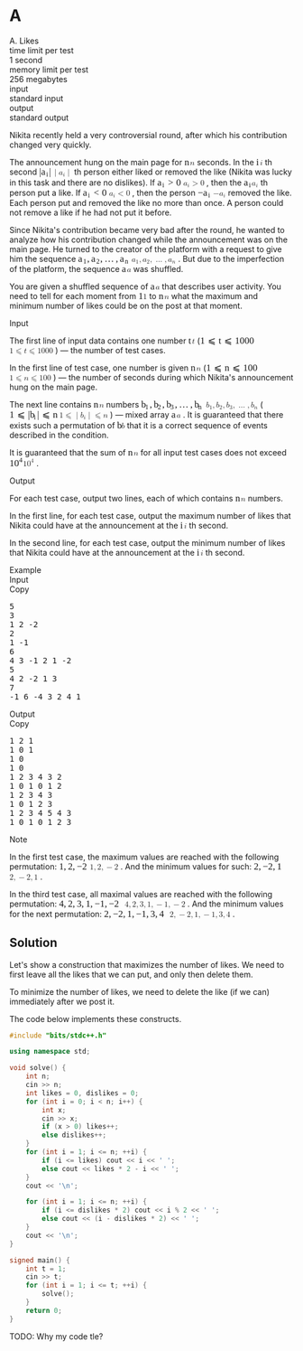 
# A

<div
  class="problemindexholder"
  problemindex="A"
  data-uuid="ps_be28c8532849a94fe14591ec16307e138fe3338d"
>
  <div
    style="display: none; margin: 1em 0; text-align: center; position: relative"
    class="alert alert-info diff-notifier"
  >
    <div>
      The problem statement has recently been changed.
      <a class="view-changes" href="#">View the changes.</a>
    </div>
    <span
      class="diff-notifier-close"
      style="
        position: absolute;
        top: 0.2em;
        right: 0.3em;
        cursor: pointer;
        font-size: 1.4em;
      "
      >×</span
    >
  </div>
  <div class="ttypography">
    <div class="problem-statement">
      <div class="header">
        <div class="title">A. Likes</div>
        <div class="time-limit">
          <div class="property-title">time limit per test</div>
          1 second
        </div>
        <div class="memory-limit">
          <div class="property-title">memory limit per test</div>
          256 megabytes
        </div>
        <div class="input-file">
          <div class="property-title">input</div>
          standard input
        </div>
        <div class="output-file">
          <div class="property-title">output</div>
          standard output
        </div>
      </div>
      <div>
        <p>
          Nikita recently held a very controversial round, after which his
          contribution changed very quickly.
        </p>
        <p>
          The announcement hung on the main page for
          <span class="MathJax_Preview" style="color: inherit"></span
          ><span
            class="MathJax"
            id="MathJax-Element-1-Frame"
            tabindex="0"
            style="position: relative"
            data-mathml='<math xmlns="http://www.w3.org/1998/Math/MathML"><mi>n</mi></math>'
            role="presentation"
            ><nobr aria-hidden="true"
              ><span
                class="math"
                id="MathJax-Span-1"
                style="width: 0.711em; display: inline-block"
                ><span
                  style="
                    display: inline-block;
                    position: relative;
                    width: 0.593em;
                    height: 0px;
                    font-size: 121%;
                  "
                  ><span
                    style="
                      position: absolute;
                      clip: rect(1.597em, 1000.59em, 2.364em, -999.997em);
                      top: -2.181em;
                      left: 0em;
                    "
                    ><span class="mrow" id="MathJax-Span-2"
                      ><span
                        class="mi"
                        id="MathJax-Span-3"
                        style="font-family: MathJax_Math-italic"
                        >n</span
                      ></span
                    ><span
                      style="display: inline-block; width: 0px; height: 2.187em"
                    ></span></span></span
                ><span
                  style="
                    display: inline-block;
                    overflow: hidden;
                    vertical-align: -0.068em;
                    border-left: 0px solid;
                    width: 0px;
                    height: 0.718em;
                  "
                ></span></span></nobr
            ><span class="MJX_Assistive_MathML" role="presentation"
              ><math xmlns="http://www.w3.org/1998/Math/MathML"
                ><mi>n</mi></math
              ></span
            ></span
          >
          <script type="math/tex" id="MathJax-Element-1">
            n
          </script>
          seconds. In the
          <span class="MathJax_Preview" style="color: inherit"></span
          ><span
            class="MathJax"
            id="MathJax-Element-2-Frame"
            tabindex="0"
            style="position: relative"
            data-mathml='<math xmlns="http://www.w3.org/1998/Math/MathML"><mi>i</mi></math>'
            role="presentation"
            ><nobr aria-hidden="true"
              ><span
                class="math"
                id="MathJax-Span-4"
                style="width: 0.475em; display: inline-block"
                ><span
                  style="
                    display: inline-block;
                    position: relative;
                    width: 0.357em;
                    height: 0px;
                    font-size: 121%;
                  "
                  ><span
                    style="
                      position: absolute;
                      clip: rect(1.361em, 1000.3em, 2.364em, -999.997em);
                      top: -2.181em;
                      left: 0em;
                    "
                    ><span class="mrow" id="MathJax-Span-5"
                      ><span
                        class="mi"
                        id="MathJax-Span-6"
                        style="font-family: MathJax_Math-italic"
                        >i</span
                      ></span
                    ><span
                      style="display: inline-block; width: 0px; height: 2.187em"
                    ></span></span></span
                ><span
                  style="
                    display: inline-block;
                    overflow: hidden;
                    vertical-align: -0.068em;
                    border-left: 0px solid;
                    width: 0px;
                    height: 0.932em;
                  "
                ></span></span></nobr
            ><span class="MJX_Assistive_MathML" role="presentation"
              ><math xmlns="http://www.w3.org/1998/Math/MathML"
                ><mi>i</mi></math
              ></span
            ></span
          >
          <script type="math/tex" id="MathJax-Element-2">
            i
          </script>
          th second <span class="MathJax_Preview" style="color: inherit"></span
          ><span
            class="MathJax"
            id="MathJax-Element-3-Frame"
            tabindex="0"
            style="position: relative"
            data-mathml='<math xmlns="http://www.w3.org/1998/Math/MathML"><mrow class="MJX-TeXAtom-ORD"><mo stretchy="false">|</mo></mrow><msub><mi>a</mi><mi>i</mi></msub><mrow class="MJX-TeXAtom-ORD"><mo stretchy="false">|</mo></mrow></math>'
            role="presentation"
            ><nobr aria-hidden="true"
              ><span
                class="math"
                id="MathJax-Span-7"
                style="width: 1.656em; display: inline-block"
                ><span
                  style="
                    display: inline-block;
                    position: relative;
                    width: 1.361em;
                    height: 0px;
                    font-size: 121%;
                  "
                  ><span
                    style="
                      position: absolute;
                      clip: rect(1.302em, 1001.24em, 2.659em, -999.997em);
                      top: -2.24em;
                      left: 0em;
                    "
                    ><span class="mrow" id="MathJax-Span-8"
                      ><span class="texatom" id="MathJax-Span-9"
                        ><span class="mrow" id="MathJax-Span-10"
                          ><span
                            class="mo"
                            id="MathJax-Span-11"
                            style="font-family: MathJax_Main"
                            >|</span
                          ></span
                        ></span
                      ><span class="msubsup" id="MathJax-Span-12"
                        ><span
                          style="
                            display: inline-block;
                            position: relative;
                            width: 0.829em;
                            height: 0px;
                          "
                          ><span
                            style="
                              position: absolute;
                              clip: rect(
                                3.427em,
                                1000.53em,
                                4.194em,
                                -999.997em
                              );
                              top: -4.011em;
                              left: 0em;
                            "
                            ><span
                              class="mi"
                              id="MathJax-Span-13"
                              style="font-family: MathJax_Math-italic"
                              >a</span
                            ><span
                              style="
                                display: inline-block;
                                width: 0px;
                                height: 4.017em;
                              "
                            ></span></span
                          ><span
                            style="
                              position: absolute;
                              top: -3.834em;
                              left: 0.534em;
                            "
                            ><span
                              class="mi"
                              id="MathJax-Span-14"
                              style="
                                font-size: 70.7%;
                                font-family: MathJax_Math-italic;
                              "
                              >i</span
                            ><span
                              style="
                                display: inline-block;
                                width: 0px;
                                height: 4.017em;
                              "
                            ></span></span></span></span
                      ><span class="texatom" id="MathJax-Span-15"
                        ><span class="mrow" id="MathJax-Span-16"
                          ><span
                            class="mo"
                            id="MathJax-Span-17"
                            style="font-family: MathJax_Main"
                            >|</span
                          ></span
                        ></span
                      ></span
                    ><span
                      style="display: inline-block; width: 0px; height: 2.246em"
                    ></span></span></span
                ><span
                  style="
                    display: inline-block;
                    overflow: hidden;
                    vertical-align: -0.354em;
                    border-left: 0px solid;
                    width: 0px;
                    height: 1.361em;
                  "
                ></span></span></nobr
            ><span class="MJX_Assistive_MathML" role="presentation"
              ><math xmlns="http://www.w3.org/1998/Math/MathML"
                ><mrow class="MJX-TeXAtom-ORD"><mo stretchy="false">|</mo></mrow
                ><msub><mi>a</mi><mi>i</mi></msub
                ><mrow class="MJX-TeXAtom-ORD"
                  ><mo stretchy="false">|</mo></mrow
                ></math
              ></span
            ></span
          >
          <script type="math/tex" id="MathJax-Element-3">
            |a_i|
          </script>
          th person either liked or removed the like (Nikita was lucky in this
          task and there are no dislikes). If
          <span class="MathJax_Preview" style="color: inherit"></span
          ><span
            class="MathJax"
            id="MathJax-Element-4-Frame"
            tabindex="0"
            style="position: relative"
            data-mathml='<math xmlns="http://www.w3.org/1998/Math/MathML"><msub><mi>a</mi><mi>i</mi></msub><mo>&amp;gt;</mo><mn>0</mn></math>'
            role="presentation"
            ><nobr aria-hidden="true"
              ><span
                class="math"
                id="MathJax-Span-18"
                style="width: 3.309em; display: inline-block"
                ><span
                  style="
                    display: inline-block;
                    position: relative;
                    width: 2.718em;
                    height: 0px;
                    font-size: 121%;
                  "
                  ><span
                    style="
                      position: absolute;
                      clip: rect(1.42em, 1002.66em, 2.6em, -999.997em);
                      top: -2.24em;
                      left: 0em;
                    "
                    ><span class="mrow" id="MathJax-Span-19"
                      ><span class="msubsup" id="MathJax-Span-20"
                        ><span
                          style="
                            display: inline-block;
                            position: relative;
                            width: 0.829em;
                            height: 0px;
                          "
                          ><span
                            style="
                              position: absolute;
                              clip: rect(
                                3.427em,
                                1000.53em,
                                4.194em,
                                -999.997em
                              );
                              top: -4.011em;
                              left: 0em;
                            "
                            ><span
                              class="mi"
                              id="MathJax-Span-21"
                              style="font-family: MathJax_Math-italic"
                              >a</span
                            ><span
                              style="
                                display: inline-block;
                                width: 0px;
                                height: 4.017em;
                              "
                            ></span></span
                          ><span
                            style="
                              position: absolute;
                              top: -3.834em;
                              left: 0.534em;
                            "
                            ><span
                              class="mi"
                              id="MathJax-Span-22"
                              style="
                                font-size: 70.7%;
                                font-family: MathJax_Math-italic;
                              "
                              >i</span
                            ><span
                              style="
                                display: inline-block;
                                width: 0px;
                                height: 4.017em;
                              "
                            ></span></span></span></span
                      ><span
                        class="mo"
                        id="MathJax-Span-23"
                        style="font-family: MathJax_Main; padding-left: 0.298em"
                        >&gt;</span
                      ><span
                        class="mn"
                        id="MathJax-Span-24"
                        style="font-family: MathJax_Main; padding-left: 0.298em"
                        >0</span
                      ></span
                    ><span
                      style="display: inline-block; width: 0px; height: 2.246em"
                    ></span></span></span
                ><span
                  style="
                    display: inline-block;
                    overflow: hidden;
                    vertical-align: -0.282em;
                    border-left: 0px solid;
                    width: 0px;
                    height: 1.146em;
                  "
                ></span></span></nobr
            ><span class="MJX_Assistive_MathML" role="presentation"
              ><math xmlns="http://www.w3.org/1998/Math/MathML"
                ><msub><mi>a</mi><mi>i</mi></msub
                ><mo>&gt;</mo><mn>0</mn></math
              ></span
            ></span
          >
          <script type="math/tex" id="MathJax-Element-4">
            a_i > 0
          </script>
          , then the <span class="MathJax_Preview" style="color: inherit"></span
          ><span
            class="MathJax"
            id="MathJax-Element-5-Frame"
            tabindex="0"
            style="position: relative"
            data-mathml='<math xmlns="http://www.w3.org/1998/Math/MathML"><msub><mi>a</mi><mi>i</mi></msub></math>'
            role="presentation"
            ><nobr aria-hidden="true"
              ><span
                class="math"
                id="MathJax-Span-25"
                style="width: 1.006em; display: inline-block"
                ><span
                  style="
                    display: inline-block;
                    position: relative;
                    width: 0.829em;
                    height: 0px;
                    font-size: 121%;
                  "
                  ><span
                    style="
                      position: absolute;
                      clip: rect(1.597em, 1000.83em, 2.541em, -999.997em);
                      top: -2.181em;
                      left: 0em;
                    "
                    ><span class="mrow" id="MathJax-Span-26"
                      ><span class="msubsup" id="MathJax-Span-27"
                        ><span
                          style="
                            display: inline-block;
                            position: relative;
                            width: 0.829em;
                            height: 0px;
                          "
                          ><span
                            style="
                              position: absolute;
                              clip: rect(
                                3.427em,
                                1000.53em,
                                4.194em,
                                -999.997em
                              );
                              top: -4.011em;
                              left: 0em;
                            "
                            ><span
                              class="mi"
                              id="MathJax-Span-28"
                              style="font-family: MathJax_Math-italic"
                              >a</span
                            ><span
                              style="
                                display: inline-block;
                                width: 0px;
                                height: 4.017em;
                              "
                            ></span></span
                          ><span
                            style="
                              position: absolute;
                              top: -3.834em;
                              left: 0.534em;
                            "
                            ><span
                              class="mi"
                              id="MathJax-Span-29"
                              style="
                                font-size: 70.7%;
                                font-family: MathJax_Math-italic;
                              "
                              >i</span
                            ><span
                              style="
                                display: inline-block;
                                width: 0px;
                                height: 4.017em;
                              "
                            ></span></span></span></span></span
                    ><span
                      style="display: inline-block; width: 0px; height: 2.187em"
                    ></span></span></span
                ><span
                  style="
                    display: inline-block;
                    overflow: hidden;
                    vertical-align: -0.282em;
                    border-left: 0px solid;
                    width: 0px;
                    height: 0.861em;
                  "
                ></span></span></nobr
            ><span class="MJX_Assistive_MathML" role="presentation"
              ><math xmlns="http://www.w3.org/1998/Math/MathML"
                ><msub><mi>a</mi><mi>i</mi></msub></math
              ></span
            ></span
          >
          <script type="math/tex" id="MathJax-Element-5">
            a_i
          </script>
          th person put a like. If
          <span class="MathJax_Preview" style="color: inherit"></span
          ><span
            class="MathJax"
            id="MathJax-Element-6-Frame"
            tabindex="0"
            style="position: relative"
            data-mathml='<math xmlns="http://www.w3.org/1998/Math/MathML"><msub><mi>a</mi><mi>i</mi></msub><mo>&amp;lt;</mo><mn>0</mn></math>'
            role="presentation"
            ><nobr aria-hidden="true"
              ><span
                class="math"
                id="MathJax-Span-30"
                style="width: 3.309em; display: inline-block"
                ><span
                  style="
                    display: inline-block;
                    position: relative;
                    width: 2.718em;
                    height: 0px;
                    font-size: 121%;
                  "
                  ><span
                    style="
                      position: absolute;
                      clip: rect(1.42em, 1002.66em, 2.6em, -999.997em);
                      top: -2.24em;
                      left: 0em;
                    "
                    ><span class="mrow" id="MathJax-Span-31"
                      ><span class="msubsup" id="MathJax-Span-32"
                        ><span
                          style="
                            display: inline-block;
                            position: relative;
                            width: 0.829em;
                            height: 0px;
                          "
                          ><span
                            style="
                              position: absolute;
                              clip: rect(
                                3.427em,
                                1000.53em,
                                4.194em,
                                -999.997em
                              );
                              top: -4.011em;
                              left: 0em;
                            "
                            ><span
                              class="mi"
                              id="MathJax-Span-33"
                              style="font-family: MathJax_Math-italic"
                              >a</span
                            ><span
                              style="
                                display: inline-block;
                                width: 0px;
                                height: 4.017em;
                              "
                            ></span></span
                          ><span
                            style="
                              position: absolute;
                              top: -3.834em;
                              left: 0.534em;
                            "
                            ><span
                              class="mi"
                              id="MathJax-Span-34"
                              style="
                                font-size: 70.7%;
                                font-family: MathJax_Math-italic;
                              "
                              >i</span
                            ><span
                              style="
                                display: inline-block;
                                width: 0px;
                                height: 4.017em;
                              "
                            ></span></span></span></span
                      ><span
                        class="mo"
                        id="MathJax-Span-35"
                        style="font-family: MathJax_Main; padding-left: 0.298em"
                        >&lt;</span
                      ><span
                        class="mn"
                        id="MathJax-Span-36"
                        style="font-family: MathJax_Main; padding-left: 0.298em"
                        >0</span
                      ></span
                    ><span
                      style="display: inline-block; width: 0px; height: 2.246em"
                    ></span></span></span
                ><span
                  style="
                    display: inline-block;
                    overflow: hidden;
                    vertical-align: -0.282em;
                    border-left: 0px solid;
                    width: 0px;
                    height: 1.146em;
                  "
                ></span></span></nobr
            ><span class="MJX_Assistive_MathML" role="presentation"
              ><math xmlns="http://www.w3.org/1998/Math/MathML"
                ><msub><mi>a</mi><mi>i</mi></msub
                ><mo>&lt;</mo><mn>0</mn></math
              ></span
            ></span
          >
          <script type="math/tex" id="MathJax-Element-6">
            a_i < 0
          </script>
          , then the person
          <span class="MathJax_Preview" style="color: inherit"></span
          ><span
            class="MathJax"
            id="MathJax-Element-7-Frame"
            tabindex="0"
            style="position: relative"
            data-mathml='<math xmlns="http://www.w3.org/1998/Math/MathML"><mo>&amp;#x2212;</mo><msub><mi>a</mi><mi>i</mi></msub></math>'
            role="presentation"
            ><nobr aria-hidden="true"
              ><span
                class="math"
                id="MathJax-Span-37"
                style="width: 1.951em; display: inline-block"
                ><span
                  style="
                    display: inline-block;
                    position: relative;
                    width: 1.597em;
                    height: 0px;
                    font-size: 121%;
                  "
                  ><span
                    style="
                      position: absolute;
                      clip: rect(1.479em, 1001.6em, 2.6em, -999.997em);
                      top: -2.24em;
                      left: 0em;
                    "
                    ><span class="mrow" id="MathJax-Span-38"
                      ><span
                        class="mo"
                        id="MathJax-Span-39"
                        style="font-family: MathJax_Main"
                        >−</span
                      ><span class="msubsup" id="MathJax-Span-40"
                        ><span
                          style="
                            display: inline-block;
                            position: relative;
                            width: 0.829em;
                            height: 0px;
                          "
                          ><span
                            style="
                              position: absolute;
                              clip: rect(
                                3.427em,
                                1000.53em,
                                4.194em,
                                -999.997em
                              );
                              top: -4.011em;
                              left: 0em;
                            "
                            ><span
                              class="mi"
                              id="MathJax-Span-41"
                              style="font-family: MathJax_Math-italic"
                              >a</span
                            ><span
                              style="
                                display: inline-block;
                                width: 0px;
                                height: 4.017em;
                              "
                            ></span></span
                          ><span
                            style="
                              position: absolute;
                              top: -3.834em;
                              left: 0.534em;
                            "
                            ><span
                              class="mi"
                              id="MathJax-Span-42"
                              style="
                                font-size: 70.7%;
                                font-family: MathJax_Math-italic;
                              "
                              >i</span
                            ><span
                              style="
                                display: inline-block;
                                width: 0px;
                                height: 4.017em;
                              "
                            ></span></span></span></span></span
                    ><span
                      style="display: inline-block; width: 0px; height: 2.246em"
                    ></span></span></span
                ><span
                  style="
                    display: inline-block;
                    overflow: hidden;
                    vertical-align: -0.282em;
                    border-left: 0px solid;
                    width: 0px;
                    height: 1.075em;
                  "
                ></span></span></nobr
            ><span class="MJX_Assistive_MathML" role="presentation"
              ><math xmlns="http://www.w3.org/1998/Math/MathML"
                ><mo>−</mo><msub><mi>a</mi><mi>i</mi></msub></math
              ></span
            ></span
          >
          <script type="math/tex" id="MathJax-Element-7">
            -a_i
          </script>
          removed the like.
          <span class="tex-font-style-bf"
            >Each person put and removed the like no more than once. A person
            could not remove a like if he had not put it before.</span
          >
        </p>
        <p>
          Since Nikita's contribution became very bad after the round, he wanted
          to analyze how his contribution changed while the announcement was on
          the main page. He turned to the creator of the platform with a request
          to give him the sequence
          <span class="MathJax_Preview" style="color: inherit"></span
          ><span
            class="MathJax"
            id="MathJax-Element-8-Frame"
            tabindex="0"
            style="position: relative"
            data-mathml='<math xmlns="http://www.w3.org/1998/Math/MathML"><msub><mi>a</mi><mn>1</mn></msub><mo>,</mo><msub><mi>a</mi><mn>2</mn></msub><mo>,</mo><mo>&amp;#x2026;</mo><mo>,</mo><msub><mi>a</mi><mi>n</mi></msub></math>'
            role="presentation"
            ><nobr aria-hidden="true"
              ><span
                class="math"
                id="MathJax-Span-43"
                style="width: 6.792em; display: inline-block"
                ><span
                  style="
                    display: inline-block;
                    position: relative;
                    width: 5.611em;
                    height: 0px;
                    font-size: 121%;
                  "
                  ><span
                    style="
                      position: absolute;
                      clip: rect(1.656em, 1005.61em, 2.6em, -999.997em);
                      top: -2.24em;
                      left: 0em;
                    "
                    ><span class="mrow" id="MathJax-Span-44"
                      ><span class="msubsup" id="MathJax-Span-45"
                        ><span
                          style="
                            display: inline-block;
                            position: relative;
                            width: 0.947em;
                            height: 0px;
                          "
                          ><span
                            style="
                              position: absolute;
                              clip: rect(
                                3.427em,
                                1000.53em,
                                4.194em,
                                -999.997em
                              );
                              top: -4.011em;
                              left: 0em;
                            "
                            ><span
                              class="mi"
                              id="MathJax-Span-46"
                              style="font-family: MathJax_Math-italic"
                              >a</span
                            ><span
                              style="
                                display: inline-block;
                                width: 0px;
                                height: 4.017em;
                              "
                            ></span></span
                          ><span
                            style="
                              position: absolute;
                              top: -3.834em;
                              left: 0.534em;
                            "
                            ><span
                              class="mn"
                              id="MathJax-Span-47"
                              style="
                                font-size: 70.7%;
                                font-family: MathJax_Main;
                              "
                              >1</span
                            ><span
                              style="
                                display: inline-block;
                                width: 0px;
                                height: 4.017em;
                              "
                            ></span></span></span></span
                      ><span
                        class="mo"
                        id="MathJax-Span-48"
                        style="font-family: MathJax_Main"
                        >,</span
                      ><span
                        class="msubsup"
                        id="MathJax-Span-49"
                        style="padding-left: 0.18em"
                        ><span
                          style="
                            display: inline-block;
                            position: relative;
                            width: 0.947em;
                            height: 0px;
                          "
                          ><span
                            style="
                              position: absolute;
                              clip: rect(
                                3.427em,
                                1000.53em,
                                4.194em,
                                -999.997em
                              );
                              top: -4.011em;
                              left: 0em;
                            "
                            ><span
                              class="mi"
                              id="MathJax-Span-50"
                              style="font-family: MathJax_Math-italic"
                              >a</span
                            ><span
                              style="
                                display: inline-block;
                                width: 0px;
                                height: 4.017em;
                              "
                            ></span></span
                          ><span
                            style="
                              position: absolute;
                              top: -3.834em;
                              left: 0.534em;
                            "
                            ><span
                              class="mn"
                              id="MathJax-Span-51"
                              style="
                                font-size: 70.7%;
                                font-family: MathJax_Main;
                              "
                              >2</span
                            ><span
                              style="
                                display: inline-block;
                                width: 0px;
                                height: 4.017em;
                              "
                            ></span></span></span></span
                      ><span
                        class="mo"
                        id="MathJax-Span-52"
                        style="font-family: MathJax_Main"
                        >,</span
                      ><span
                        class="mo"
                        id="MathJax-Span-53"
                        style="font-family: MathJax_Main; padding-left: 0.18em"
                        >…</span
                      ><span
                        class="mo"
                        id="MathJax-Span-54"
                        style="font-family: MathJax_Main; padding-left: 0.18em"
                        >,</span
                      ><span
                        class="msubsup"
                        id="MathJax-Span-55"
                        style="padding-left: 0.18em"
                        ><span
                          style="
                            display: inline-block;
                            position: relative;
                            width: 1.006em;
                            height: 0px;
                          "
                          ><span
                            style="
                              position: absolute;
                              clip: rect(
                                3.427em,
                                1000.53em,
                                4.194em,
                                -999.997em
                              );
                              top: -4.011em;
                              left: 0em;
                            "
                            ><span
                              class="mi"
                              id="MathJax-Span-56"
                              style="font-family: MathJax_Math-italic"
                              >a</span
                            ><span
                              style="
                                display: inline-block;
                                width: 0px;
                                height: 4.017em;
                              "
                            ></span></span
                          ><span
                            style="
                              position: absolute;
                              top: -3.834em;
                              left: 0.534em;
                            "
                            ><span
                              class="mi"
                              id="MathJax-Span-57"
                              style="
                                font-size: 70.7%;
                                font-family: MathJax_Math-italic;
                              "
                              >n</span
                            ><span
                              style="
                                display: inline-block;
                                width: 0px;
                                height: 4.017em;
                              "
                            ></span></span></span></span></span
                    ><span
                      style="display: inline-block; width: 0px; height: 2.246em"
                    ></span></span></span
                ><span
                  style="
                    display: inline-block;
                    overflow: hidden;
                    vertical-align: -0.282em;
                    border-left: 0px solid;
                    width: 0px;
                    height: 0.932em;
                  "
                ></span></span></nobr
            ><span class="MJX_Assistive_MathML" role="presentation"
              ><math xmlns="http://www.w3.org/1998/Math/MathML"
                ><msub><mi>a</mi><mn>1</mn></msub
                ><mo>,</mo><msub><mi>a</mi><mn>2</mn></msub
                ><mo>,</mo><mo>…</mo><mo>,</mo
                ><msub><mi>a</mi><mi>n</mi></msub></math
              ></span
            ></span
          >
          <script type="math/tex" id="MathJax-Element-8">
            a_1, a_2, \ldots, a_n
          </script>
          . But due to the imperfection of the platform, the sequence
          <span class="MathJax_Preview" style="color: inherit"></span
          ><span
            class="MathJax"
            id="MathJax-Element-9-Frame"
            tabindex="0"
            style="position: relative"
            data-mathml='<math xmlns="http://www.w3.org/1998/Math/MathML"><mi>a</mi></math>'
            role="presentation"
            ><nobr aria-hidden="true"
              ><span
                class="math"
                id="MathJax-Span-58"
                style="width: 0.652em; display: inline-block"
                ><span
                  style="
                    display: inline-block;
                    position: relative;
                    width: 0.534em;
                    height: 0px;
                    font-size: 121%;
                  "
                  ><span
                    style="
                      position: absolute;
                      clip: rect(1.597em, 1000.53em, 2.364em, -999.997em);
                      top: -2.181em;
                      left: 0em;
                    "
                    ><span class="mrow" id="MathJax-Span-59"
                      ><span
                        class="mi"
                        id="MathJax-Span-60"
                        style="font-family: MathJax_Math-italic"
                        >a</span
                      ></span
                    ><span
                      style="display: inline-block; width: 0px; height: 2.187em"
                    ></span></span></span
                ><span
                  style="
                    display: inline-block;
                    overflow: hidden;
                    vertical-align: -0.068em;
                    border-left: 0px solid;
                    width: 0px;
                    height: 0.718em;
                  "
                ></span></span></nobr
            ><span class="MJX_Assistive_MathML" role="presentation"
              ><math xmlns="http://www.w3.org/1998/Math/MathML"
                ><mi>a</mi></math
              ></span
            ></span
          >
          <script type="math/tex" id="MathJax-Element-9">
            a
          </script>
          was shuffled.
        </p>
        <p>
          You are given a shuffled sequence of
          <span class="MathJax_Preview" style="color: inherit"></span
          ><span
            class="MathJax"
            id="MathJax-Element-10-Frame"
            tabindex="0"
            style="position: relative"
            data-mathml='<math xmlns="http://www.w3.org/1998/Math/MathML"><mi>a</mi></math>'
            role="presentation"
            ><nobr aria-hidden="true"
              ><span
                class="math"
                id="MathJax-Span-61"
                style="width: 0.652em; display: inline-block"
                ><span
                  style="
                    display: inline-block;
                    position: relative;
                    width: 0.534em;
                    height: 0px;
                    font-size: 121%;
                  "
                  ><span
                    style="
                      position: absolute;
                      clip: rect(1.597em, 1000.53em, 2.364em, -999.997em);
                      top: -2.181em;
                      left: 0em;
                    "
                    ><span class="mrow" id="MathJax-Span-62"
                      ><span
                        class="mi"
                        id="MathJax-Span-63"
                        style="font-family: MathJax_Math-italic"
                        >a</span
                      ></span
                    ><span
                      style="display: inline-block; width: 0px; height: 2.187em"
                    ></span></span></span
                ><span
                  style="
                    display: inline-block;
                    overflow: hidden;
                    vertical-align: -0.068em;
                    border-left: 0px solid;
                    width: 0px;
                    height: 0.718em;
                  "
                ></span></span></nobr
            ><span class="MJX_Assistive_MathML" role="presentation"
              ><math xmlns="http://www.w3.org/1998/Math/MathML"
                ><mi>a</mi></math
              ></span
            ></span
          >
          <script type="math/tex" id="MathJax-Element-10">
            a
          </script>
          that describes user activity. You need to tell for each moment from
          <span class="MathJax_Preview" style="color: inherit"></span
          ><span
            class="MathJax"
            id="MathJax-Element-11-Frame"
            tabindex="0"
            style="position: relative"
            data-mathml='<math xmlns="http://www.w3.org/1998/Math/MathML"><mn>1</mn></math>'
            role="presentation"
            ><nobr aria-hidden="true"
              ><span
                class="math"
                id="MathJax-Span-64"
                style="width: 0.593em; display: inline-block"
                ><span
                  style="
                    display: inline-block;
                    position: relative;
                    width: 0.475em;
                    height: 0px;
                    font-size: 121%;
                  "
                  ><span
                    style="
                      position: absolute;
                      clip: rect(1.42em, 1000.42em, 2.423em, -999.997em);
                      top: -2.24em;
                      left: 0em;
                    "
                    ><span class="mrow" id="MathJax-Span-65"
                      ><span
                        class="mn"
                        id="MathJax-Span-66"
                        style="font-family: MathJax_Main"
                        >1</span
                      ></span
                    ><span
                      style="display: inline-block; width: 0px; height: 2.246em"
                    ></span></span></span
                ><span
                  style="
                    display: inline-block;
                    overflow: hidden;
                    vertical-align: -0.068em;
                    border-left: 0px solid;
                    width: 0px;
                    height: 0.932em;
                  "
                ></span></span></nobr
            ><span class="MJX_Assistive_MathML" role="presentation"
              ><math xmlns="http://www.w3.org/1998/Math/MathML"
                ><mn>1</mn></math
              ></span
            ></span
          >
          <script type="math/tex" id="MathJax-Element-11">
            1
          </script>
          to <span class="MathJax_Preview" style="color: inherit"></span
          ><span
            class="MathJax"
            id="MathJax-Element-12-Frame"
            tabindex="0"
            style="position: relative"
            data-mathml='<math xmlns="http://www.w3.org/1998/Math/MathML"><mi>n</mi></math>'
            role="presentation"
            ><nobr aria-hidden="true"
              ><span
                class="math"
                id="MathJax-Span-67"
                style="width: 0.711em; display: inline-block"
                ><span
                  style="
                    display: inline-block;
                    position: relative;
                    width: 0.593em;
                    height: 0px;
                    font-size: 121%;
                  "
                  ><span
                    style="
                      position: absolute;
                      clip: rect(1.597em, 1000.59em, 2.364em, -999.997em);
                      top: -2.181em;
                      left: 0em;
                    "
                    ><span class="mrow" id="MathJax-Span-68"
                      ><span
                        class="mi"
                        id="MathJax-Span-69"
                        style="font-family: MathJax_Math-italic"
                        >n</span
                      ></span
                    ><span
                      style="display: inline-block; width: 0px; height: 2.187em"
                    ></span></span></span
                ><span
                  style="
                    display: inline-block;
                    overflow: hidden;
                    vertical-align: -0.068em;
                    border-left: 0px solid;
                    width: 0px;
                    height: 0.718em;
                  "
                ></span></span></nobr
            ><span class="MJX_Assistive_MathML" role="presentation"
              ><math xmlns="http://www.w3.org/1998/Math/MathML"
                ><mi>n</mi></math
              ></span
            ></span
          >
          <script type="math/tex" id="MathJax-Element-12">
            n
          </script>
          what the maximum and minimum number of likes could be on the post at
          that moment.
        </p>
      </div>
      <div class="input-specification">
        <div class="section-title">Input</div>
        <p>
          The first line of input data contains one number
          <span class="MathJax_Preview" style="color: inherit"></span
          ><span
            class="MathJax"
            id="MathJax-Element-13-Frame"
            tabindex="0"
            style="position: relative"
            data-mathml='<math xmlns="http://www.w3.org/1998/Math/MathML"><mi>t</mi></math>'
            role="presentation"
            ><nobr aria-hidden="true"
              ><span
                class="math"
                id="MathJax-Span-70"
                style="width: 0.475em; display: inline-block"
                ><span
                  style="
                    display: inline-block;
                    position: relative;
                    width: 0.357em;
                    height: 0px;
                    font-size: 121%;
                  "
                  ><span
                    style="
                      position: absolute;
                      clip: rect(1.361em, 1000.3em, 2.364em, -999.997em);
                      top: -2.181em;
                      left: 0em;
                    "
                    ><span class="mrow" id="MathJax-Span-71"
                      ><span
                        class="mi"
                        id="MathJax-Span-72"
                        style="font-family: MathJax_Math-italic"
                        >t</span
                      ></span
                    ><span
                      style="display: inline-block; width: 0px; height: 2.187em"
                    ></span></span></span
                ><span
                  style="
                    display: inline-block;
                    overflow: hidden;
                    vertical-align: -0.068em;
                    border-left: 0px solid;
                    width: 0px;
                    height: 0.932em;
                  "
                ></span></span></nobr
            ><span class="MJX_Assistive_MathML" role="presentation"
              ><math xmlns="http://www.w3.org/1998/Math/MathML"
                ><mi>t</mi></math
              ></span
            ></span
          >
          <script type="math/tex" id="MathJax-Element-13">
            t
          </script>
          (<span class="MathJax_Preview" style="color: inherit"></span
          ><span
            class="MathJax"
            id="MathJax-Element-14-Frame"
            tabindex="0"
            style="position: relative"
            data-mathml='<math xmlns="http://www.w3.org/1998/Math/MathML"><mn>1</mn><mo>&amp;#x2A7D;</mo><mi>t</mi><mo>&amp;#x2A7D;</mo><mn>1000</mn></math>'
            role="presentation"
            ><nobr aria-hidden="true"
              ><span
                class="math"
                id="MathJax-Span-73"
                style="width: 6.792em; display: inline-block"
                ><span
                  style="
                    display: inline-block;
                    position: relative;
                    width: 5.611em;
                    height: 0px;
                    font-size: 121%;
                  "
                  ><span
                    style="
                      position: absolute;
                      clip: rect(1.656em, 1005.55em, 2.777em, -999.997em);
                      top: -2.476em;
                      left: 0em;
                    "
                    ><span class="mrow" id="MathJax-Span-74"
                      ><span
                        class="mn"
                        id="MathJax-Span-75"
                        style="font-family: MathJax_Main"
                        >1</span
                      ><span
                        class="mo"
                        id="MathJax-Span-76"
                        style="font-family: MathJax_AMS; padding-left: 0.298em"
                        >⩽</span
                      ><span
                        class="mi"
                        id="MathJax-Span-77"
                        style="
                          font-family: MathJax_Math-italic;
                          padding-left: 0.298em;
                        "
                        >t</span
                      ><span
                        class="mo"
                        id="MathJax-Span-78"
                        style="font-family: MathJax_AMS; padding-left: 0.298em"
                        >⩽</span
                      ><span
                        class="mn"
                        id="MathJax-Span-79"
                        style="font-family: MathJax_Main; padding-left: 0.298em"
                        >1000</span
                      ></span
                    ><span
                      style="display: inline-block; width: 0px; height: 2.482em"
                    ></span></span></span
                ><span
                  style="
                    display: inline-block;
                    overflow: hidden;
                    vertical-align: -0.211em;
                    border-left: 0px solid;
                    width: 0px;
                    height: 1.146em;
                  "
                ></span></span></nobr
            ><span class="MJX_Assistive_MathML" role="presentation"
              ><math xmlns="http://www.w3.org/1998/Math/MathML"
                ><mn>1</mn><mo>⩽</mo><mi>t</mi><mo>⩽</mo><mn>1000</mn></math
              ></span
            ></span
          >
          <script type="math/tex" id="MathJax-Element-14">
            1 \leqslant t \leqslant 1000
          </script>
          ) — the number of test cases.
        </p>
        <p>
          In the first line of test case, one number is given
          <span class="MathJax_Preview" style="color: inherit"></span
          ><span
            class="MathJax"
            id="MathJax-Element-15-Frame"
            tabindex="0"
            data-mathml='<math xmlns="http://www.w3.org/1998/Math/MathML"><mi>n</mi></math>'
            role="presentation"
            style="position: relative"
            ><nobr aria-hidden="true"
              ><span
                class="math"
                id="MathJax-Span-80"
                style="width: 0.711em; display: inline-block"
                ><span
                  style="
                    display: inline-block;
                    position: relative;
                    width: 0.593em;
                    height: 0px;
                    font-size: 121%;
                  "
                  ><span
                    style="
                      position: absolute;
                      clip: rect(1.597em, 1000.59em, 2.364em, -999.997em);
                      top: -2.181em;
                      left: 0em;
                    "
                    ><span class="mrow" id="MathJax-Span-81"
                      ><span
                        class="mi"
                        id="MathJax-Span-82"
                        style="font-family: MathJax_Math-italic"
                        >n</span
                      ></span
                    ><span
                      style="display: inline-block; width: 0px; height: 2.187em"
                    ></span></span></span
                ><span
                  style="
                    display: inline-block;
                    overflow: hidden;
                    vertical-align: -0.068em;
                    border-left: 0px solid;
                    width: 0px;
                    height: 0.718em;
                  "
                ></span></span></nobr
            ><span class="MJX_Assistive_MathML" role="presentation"
              ><math xmlns="http://www.w3.org/1998/Math/MathML"
                ><mi>n</mi></math
              ></span
            ></span
          >
          <script type="math/tex" id="MathJax-Element-15">
            n
          </script>
          (<span class="MathJax_Preview" style="color: inherit"></span
          ><span
            class="MathJax"
            id="MathJax-Element-16-Frame"
            tabindex="0"
            data-mathml='<math xmlns="http://www.w3.org/1998/Math/MathML"><mn>1</mn><mo>&amp;#x2A7D;</mo><mi>n</mi><mo>&amp;#x2A7D;</mo><mn>100</mn></math>'
            role="presentation"
            style="position: relative"
            ><nobr aria-hidden="true"
              ><span
                class="math"
                id="MathJax-Span-83"
                style="width: 6.496em; display: inline-block"
                ><span
                  style="
                    display: inline-block;
                    position: relative;
                    width: 5.375em;
                    height: 0px;
                    font-size: 121%;
                  "
                  ><span
                    style="
                      position: absolute;
                      clip: rect(1.656em, 1005.32em, 2.777em, -999.997em);
                      top: -2.476em;
                      left: 0em;
                    "
                    ><span class="mrow" id="MathJax-Span-84"
                      ><span
                        class="mn"
                        id="MathJax-Span-85"
                        style="font-family: MathJax_Main"
                        >1</span
                      ><span
                        class="mo"
                        id="MathJax-Span-86"
                        style="font-family: MathJax_AMS; padding-left: 0.298em"
                        >⩽</span
                      ><span
                        class="mi"
                        id="MathJax-Span-87"
                        style="
                          font-family: MathJax_Math-italic;
                          padding-left: 0.298em;
                        "
                        >n</span
                      ><span
                        class="mo"
                        id="MathJax-Span-88"
                        style="font-family: MathJax_AMS; padding-left: 0.298em"
                        >⩽</span
                      ><span
                        class="mn"
                        id="MathJax-Span-89"
                        style="font-family: MathJax_Main; padding-left: 0.298em"
                        >100</span
                      ></span
                    ><span
                      style="display: inline-block; width: 0px; height: 2.482em"
                    ></span></span></span
                ><span
                  style="
                    display: inline-block;
                    overflow: hidden;
                    vertical-align: -0.211em;
                    border-left: 0px solid;
                    width: 0px;
                    height: 1.146em;
                  "
                ></span></span></nobr
            ><span class="MJX_Assistive_MathML" role="presentation"
              ><math xmlns="http://www.w3.org/1998/Math/MathML"
                ><mn>1</mn><mo>⩽</mo><mi>n</mi><mo>⩽</mo><mn>100</mn></math
              ></span
            ></span
          >
          <script type="math/tex" id="MathJax-Element-16">
            1 \leqslant n \leqslant 100
          </script>
          ) — the number of seconds during which Nikita's announcement hung on
          the main page.
        </p>
        <p>
          The next line contains
          <span class="MathJax_Preview" style="color: inherit"></span
          ><span
            class="MathJax"
            id="MathJax-Element-17-Frame"
            tabindex="0"
            data-mathml='<math xmlns="http://www.w3.org/1998/Math/MathML"><mi>n</mi></math>'
            role="presentation"
            style="position: relative"
            ><nobr aria-hidden="true"
              ><span
                class="math"
                id="MathJax-Span-90"
                style="width: 0.711em; display: inline-block"
                ><span
                  style="
                    display: inline-block;
                    position: relative;
                    width: 0.593em;
                    height: 0px;
                    font-size: 121%;
                  "
                  ><span
                    style="
                      position: absolute;
                      clip: rect(1.597em, 1000.59em, 2.364em, -999.997em);
                      top: -2.181em;
                      left: 0em;
                    "
                    ><span class="mrow" id="MathJax-Span-91"
                      ><span
                        class="mi"
                        id="MathJax-Span-92"
                        style="font-family: MathJax_Math-italic"
                        >n</span
                      ></span
                    ><span
                      style="display: inline-block; width: 0px; height: 2.187em"
                    ></span></span></span
                ><span
                  style="
                    display: inline-block;
                    overflow: hidden;
                    vertical-align: -0.068em;
                    border-left: 0px solid;
                    width: 0px;
                    height: 0.718em;
                  "
                ></span></span></nobr
            ><span class="MJX_Assistive_MathML" role="presentation"
              ><math xmlns="http://www.w3.org/1998/Math/MathML"
                ><mi>n</mi></math
              ></span
            ></span
          >
          <script type="math/tex" id="MathJax-Element-17">
            n
          </script>
          numbers <span class="MathJax_Preview" style="color: inherit"></span
          ><span
            class="MathJax"
            id="MathJax-Element-18-Frame"
            tabindex="0"
            data-mathml='<math xmlns="http://www.w3.org/1998/Math/MathML"><msub><mi>b</mi><mn>1</mn></msub><mo>,</mo><msub><mi>b</mi><mn>2</mn></msub><mo>,</mo><msub><mi>b</mi><mn>3</mn></msub><mo>,</mo><mo>&amp;#x2026;</mo><mo>,</mo><msub><mi>b</mi><mi>n</mi></msub></math>'
            role="presentation"
            style="position: relative"
            ><nobr aria-hidden="true"
              ><span
                class="math"
                id="MathJax-Span-93"
                style="width: 8.208em; display: inline-block"
                ><span
                  style="
                    display: inline-block;
                    position: relative;
                    width: 6.792em;
                    height: 0px;
                    font-size: 121%;
                  "
                  ><span
                    style="
                      position: absolute;
                      clip: rect(1.361em, 1006.79em, 2.6em, -999.997em);
                      top: -2.24em;
                      left: 0em;
                    "
                    ><span class="mrow" id="MathJax-Span-94"
                      ><span class="msubsup" id="MathJax-Span-95"
                        ><span
                          style="
                            display: inline-block;
                            position: relative;
                            width: 0.888em;
                            height: 0px;
                          "
                          ><span
                            style="
                              position: absolute;
                              clip: rect(
                                3.132em,
                                1000.42em,
                                4.194em,
                                -999.997em
                              );
                              top: -4.011em;
                              left: 0em;
                            "
                            ><span
                              class="mi"
                              id="MathJax-Span-96"
                              style="font-family: MathJax_Math-italic"
                              >b</span
                            ><span
                              style="
                                display: inline-block;
                                width: 0px;
                                height: 4.017em;
                              "
                            ></span></span
                          ><span
                            style="
                              position: absolute;
                              top: -3.834em;
                              left: 0.416em;
                            "
                            ><span
                              class="mn"
                              id="MathJax-Span-97"
                              style="
                                font-size: 70.7%;
                                font-family: MathJax_Main;
                              "
                              >1</span
                            ><span
                              style="
                                display: inline-block;
                                width: 0px;
                                height: 4.017em;
                              "
                            ></span></span></span></span
                      ><span
                        class="mo"
                        id="MathJax-Span-98"
                        style="font-family: MathJax_Main"
                        >,</span
                      ><span
                        class="msubsup"
                        id="MathJax-Span-99"
                        style="padding-left: 0.18em"
                        ><span
                          style="
                            display: inline-block;
                            position: relative;
                            width: 0.888em;
                            height: 0px;
                          "
                          ><span
                            style="
                              position: absolute;
                              clip: rect(
                                3.132em,
                                1000.42em,
                                4.194em,
                                -999.997em
                              );
                              top: -4.011em;
                              left: 0em;
                            "
                            ><span
                              class="mi"
                              id="MathJax-Span-100"
                              style="font-family: MathJax_Math-italic"
                              >b</span
                            ><span
                              style="
                                display: inline-block;
                                width: 0px;
                                height: 4.017em;
                              "
                            ></span></span
                          ><span
                            style="
                              position: absolute;
                              top: -3.834em;
                              left: 0.416em;
                            "
                            ><span
                              class="mn"
                              id="MathJax-Span-101"
                              style="
                                font-size: 70.7%;
                                font-family: MathJax_Main;
                              "
                              >2</span
                            ><span
                              style="
                                display: inline-block;
                                width: 0px;
                                height: 4.017em;
                              "
                            ></span></span></span></span
                      ><span
                        class="mo"
                        id="MathJax-Span-102"
                        style="font-family: MathJax_Main"
                        >,</span
                      ><span
                        class="msubsup"
                        id="MathJax-Span-103"
                        style="padding-left: 0.18em"
                        ><span
                          style="
                            display: inline-block;
                            position: relative;
                            width: 0.888em;
                            height: 0px;
                          "
                          ><span
                            style="
                              position: absolute;
                              clip: rect(
                                3.132em,
                                1000.42em,
                                4.194em,
                                -999.997em
                              );
                              top: -4.011em;
                              left: 0em;
                            "
                            ><span
                              class="mi"
                              id="MathJax-Span-104"
                              style="font-family: MathJax_Math-italic"
                              >b</span
                            ><span
                              style="
                                display: inline-block;
                                width: 0px;
                                height: 4.017em;
                              "
                            ></span></span
                          ><span
                            style="
                              position: absolute;
                              top: -3.834em;
                              left: 0.416em;
                            "
                            ><span
                              class="mn"
                              id="MathJax-Span-105"
                              style="
                                font-size: 70.7%;
                                font-family: MathJax_Main;
                              "
                              >3</span
                            ><span
                              style="
                                display: inline-block;
                                width: 0px;
                                height: 4.017em;
                              "
                            ></span></span></span></span
                      ><span
                        class="mo"
                        id="MathJax-Span-106"
                        style="font-family: MathJax_Main"
                        >,</span
                      ><span
                        class="mo"
                        id="MathJax-Span-107"
                        style="font-family: MathJax_Main; padding-left: 0.18em"
                        >…</span
                      ><span
                        class="mo"
                        id="MathJax-Span-108"
                        style="font-family: MathJax_Main; padding-left: 0.18em"
                        >,</span
                      ><span
                        class="msubsup"
                        id="MathJax-Span-109"
                        style="padding-left: 0.18em"
                        ><span
                          style="
                            display: inline-block;
                            position: relative;
                            width: 0.947em;
                            height: 0px;
                          "
                          ><span
                            style="
                              position: absolute;
                              clip: rect(
                                3.132em,
                                1000.42em,
                                4.194em,
                                -999.997em
                              );
                              top: -4.011em;
                              left: 0em;
                            "
                            ><span
                              class="mi"
                              id="MathJax-Span-110"
                              style="font-family: MathJax_Math-italic"
                              >b</span
                            ><span
                              style="
                                display: inline-block;
                                width: 0px;
                                height: 4.017em;
                              "
                            ></span></span
                          ><span
                            style="
                              position: absolute;
                              top: -3.834em;
                              left: 0.416em;
                            "
                            ><span
                              class="mi"
                              id="MathJax-Span-111"
                              style="
                                font-size: 70.7%;
                                font-family: MathJax_Math-italic;
                              "
                              >n</span
                            ><span
                              style="
                                display: inline-block;
                                width: 0px;
                                height: 4.017em;
                              "
                            ></span></span></span></span></span
                    ><span
                      style="display: inline-block; width: 0px; height: 2.246em"
                    ></span></span></span
                ><span
                  style="
                    display: inline-block;
                    overflow: hidden;
                    vertical-align: -0.282em;
                    border-left: 0px solid;
                    width: 0px;
                    height: 1.218em;
                  "
                ></span></span></nobr
            ><span class="MJX_Assistive_MathML" role="presentation"
              ><math xmlns="http://www.w3.org/1998/Math/MathML"
                ><msub><mi>b</mi><mn>1</mn></msub
                ><mo>,</mo><msub><mi>b</mi><mn>2</mn></msub
                ><mo>,</mo><msub><mi>b</mi><mn>3</mn></msub
                ><mo>,</mo><mo>…</mo><mo>,</mo
                ><msub><mi>b</mi><mi>n</mi></msub></math
              ></span
            ></span
          >
          <script type="math/tex" id="MathJax-Element-18">
            b_1, b_2, b_3, \ldots, b_n
          </script>
          (<span class="MathJax_Preview" style="color: inherit"></span
          ><span
            class="MathJax"
            id="MathJax-Element-19-Frame"
            tabindex="0"
            data-mathml='<math xmlns="http://www.w3.org/1998/Math/MathML"><mn>1</mn><mo>&amp;#x2A7D;</mo><mrow class="MJX-TeXAtom-ORD"><mo stretchy="false">|</mo></mrow><msub><mi>b</mi><mi>i</mi></msub><mrow class="MJX-TeXAtom-ORD"><mo stretchy="false">|</mo></mrow><mo>&amp;#x2A7D;</mo><mi>n</mi></math>'
            role="presentation"
            style="position: relative"
            ><nobr aria-hidden="true"
              ><span
                class="math"
                id="MathJax-Span-112"
                style="width: 6.319em; display: inline-block"
                ><span
                  style="
                    display: inline-block;
                    position: relative;
                    width: 5.198em;
                    height: 0px;
                    font-size: 121%;
                  "
                  ><span
                    style="
                      position: absolute;
                      clip: rect(1.538em, 1005.2em, 2.896em, -999.997em);
                      top: -2.476em;
                      left: 0em;
                    "
                    ><span class="mrow" id="MathJax-Span-113"
                      ><span
                        class="mn"
                        id="MathJax-Span-114"
                        style="font-family: MathJax_Main"
                        >1</span
                      ><span
                        class="mo"
                        id="MathJax-Span-115"
                        style="font-family: MathJax_AMS; padding-left: 0.298em"
                        >⩽</span
                      ><span
                        class="texatom"
                        id="MathJax-Span-116"
                        style="padding-left: 0.298em"
                        ><span class="mrow" id="MathJax-Span-117"
                          ><span
                            class="mo"
                            id="MathJax-Span-118"
                            style="font-family: MathJax_Main"
                            >|</span
                          ></span
                        ></span
                      ><span class="msubsup" id="MathJax-Span-119"
                        ><span
                          style="
                            display: inline-block;
                            position: relative;
                            width: 0.77em;
                            height: 0px;
                          "
                          ><span
                            style="
                              position: absolute;
                              clip: rect(
                                3.132em,
                                1000.42em,
                                4.194em,
                                -999.997em
                              );
                              top: -4.011em;
                              left: 0em;
                            "
                            ><span
                              class="mi"
                              id="MathJax-Span-120"
                              style="font-family: MathJax_Math-italic"
                              >b</span
                            ><span
                              style="
                                display: inline-block;
                                width: 0px;
                                height: 4.017em;
                              "
                            ></span></span
                          ><span
                            style="
                              position: absolute;
                              top: -3.834em;
                              left: 0.416em;
                            "
                            ><span
                              class="mi"
                              id="MathJax-Span-121"
                              style="
                                font-size: 70.7%;
                                font-family: MathJax_Math-italic;
                              "
                              >i</span
                            ><span
                              style="
                                display: inline-block;
                                width: 0px;
                                height: 4.017em;
                              "
                            ></span></span></span></span
                      ><span class="texatom" id="MathJax-Span-122"
                        ><span class="mrow" id="MathJax-Span-123"
                          ><span
                            class="mo"
                            id="MathJax-Span-124"
                            style="font-family: MathJax_Main"
                            >|</span
                          ></span
                        ></span
                      ><span
                        class="mo"
                        id="MathJax-Span-125"
                        style="font-family: MathJax_AMS; padding-left: 0.298em"
                        >⩽</span
                      ><span
                        class="mi"
                        id="MathJax-Span-126"
                        style="
                          font-family: MathJax_Math-italic;
                          padding-left: 0.298em;
                        "
                        >n</span
                      ></span
                    ><span
                      style="display: inline-block; width: 0px; height: 2.482em"
                    ></span></span></span
                ><span
                  style="
                    display: inline-block;
                    overflow: hidden;
                    vertical-align: -0.354em;
                    border-left: 0px solid;
                    width: 0px;
                    height: 1.361em;
                  "
                ></span></span></nobr
            ><span class="MJX_Assistive_MathML" role="presentation"
              ><math xmlns="http://www.w3.org/1998/Math/MathML"
                ><mn>1</mn><mo>⩽</mo
                ><mrow class="MJX-TeXAtom-ORD"><mo stretchy="false">|</mo></mrow
                ><msub><mi>b</mi><mi>i</mi></msub
                ><mrow class="MJX-TeXAtom-ORD"><mo stretchy="false">|</mo></mrow
                ><mo>⩽</mo><mi>n</mi></math
              ></span
            ></span
          >
          <script type="math/tex" id="MathJax-Element-19">
            1 \leqslant |b_i| \leqslant n
          </script>
          ) — mixed array
          <span class="MathJax_Preview" style="color: inherit"></span
          ><span
            class="MathJax"
            id="MathJax-Element-20-Frame"
            tabindex="0"
            data-mathml='<math xmlns="http://www.w3.org/1998/Math/MathML"><mi>a</mi></math>'
            role="presentation"
            style="position: relative"
            ><nobr aria-hidden="true"
              ><span
                class="math"
                id="MathJax-Span-127"
                style="width: 0.652em; display: inline-block"
                ><span
                  style="
                    display: inline-block;
                    position: relative;
                    width: 0.534em;
                    height: 0px;
                    font-size: 121%;
                  "
                  ><span
                    style="
                      position: absolute;
                      clip: rect(1.597em, 1000.53em, 2.364em, -999.997em);
                      top: -2.181em;
                      left: 0em;
                    "
                    ><span class="mrow" id="MathJax-Span-128"
                      ><span
                        class="mi"
                        id="MathJax-Span-129"
                        style="font-family: MathJax_Math-italic"
                        >a</span
                      ></span
                    ><span
                      style="display: inline-block; width: 0px; height: 2.187em"
                    ></span></span></span
                ><span
                  style="
                    display: inline-block;
                    overflow: hidden;
                    vertical-align: -0.068em;
                    border-left: 0px solid;
                    width: 0px;
                    height: 0.718em;
                  "
                ></span></span></nobr
            ><span class="MJX_Assistive_MathML" role="presentation"
              ><math xmlns="http://www.w3.org/1998/Math/MathML"
                ><mi>a</mi></math
              ></span
            ></span
          >
          <script type="math/tex" id="MathJax-Element-20">
            a
          </script>
          . It is guaranteed that there exists such a permutation of
          <span class="MathJax_Preview" style="color: inherit"></span
          ><span
            class="MathJax"
            id="MathJax-Element-21-Frame"
            tabindex="0"
            data-mathml='<math xmlns="http://www.w3.org/1998/Math/MathML"><mi>b</mi></math>'
            role="presentation"
            style="position: relative"
            ><nobr aria-hidden="true"
              ><span
                class="math"
                id="MathJax-Span-130"
                style="width: 0.534em; display: inline-block"
                ><span
                  style="
                    display: inline-block;
                    position: relative;
                    width: 0.416em;
                    height: 0px;
                    font-size: 121%;
                  "
                  ><span
                    style="
                      position: absolute;
                      clip: rect(1.302em, 1000.42em, 2.364em, -999.997em);
                      top: -2.181em;
                      left: 0em;
                    "
                    ><span class="mrow" id="MathJax-Span-131"
                      ><span
                        class="mi"
                        id="MathJax-Span-132"
                        style="font-family: MathJax_Math-italic"
                        >b</span
                      ></span
                    ><span
                      style="display: inline-block; width: 0px; height: 2.187em"
                    ></span></span></span
                ><span
                  style="
                    display: inline-block;
                    overflow: hidden;
                    vertical-align: -0.068em;
                    border-left: 0px solid;
                    width: 0px;
                    height: 1.004em;
                  "
                ></span></span></nobr
            ><span class="MJX_Assistive_MathML" role="presentation"
              ><math xmlns="http://www.w3.org/1998/Math/MathML"
                ><mi>b</mi></math
              ></span
            ></span
          >
          <script type="math/tex" id="MathJax-Element-21">
            b
          </script>
          that it is a correct sequence of events described in the condition.
        </p>
        <p>
          It is guaranteed that the sum of
          <span class="MathJax_Preview" style="color: inherit"></span
          ><span
            class="MathJax"
            id="MathJax-Element-22-Frame"
            tabindex="0"
            data-mathml='<math xmlns="http://www.w3.org/1998/Math/MathML"><mi>n</mi></math>'
            role="presentation"
            style="position: relative"
            ><nobr aria-hidden="true"
              ><span
                class="math"
                id="MathJax-Span-133"
                style="width: 0.711em; display: inline-block"
                ><span
                  style="
                    display: inline-block;
                    position: relative;
                    width: 0.593em;
                    height: 0px;
                    font-size: 121%;
                  "
                  ><span
                    style="
                      position: absolute;
                      clip: rect(1.597em, 1000.59em, 2.364em, -999.997em);
                      top: -2.181em;
                      left: 0em;
                    "
                    ><span class="mrow" id="MathJax-Span-134"
                      ><span
                        class="mi"
                        id="MathJax-Span-135"
                        style="font-family: MathJax_Math-italic"
                        >n</span
                      ></span
                    ><span
                      style="display: inline-block; width: 0px; height: 2.187em"
                    ></span></span></span
                ><span
                  style="
                    display: inline-block;
                    overflow: hidden;
                    vertical-align: -0.068em;
                    border-left: 0px solid;
                    width: 0px;
                    height: 0.718em;
                  "
                ></span></span></nobr
            ><span class="MJX_Assistive_MathML" role="presentation"
              ><math xmlns="http://www.w3.org/1998/Math/MathML"
                ><mi>n</mi></math
              ></span
            ></span
          >
          <script type="math/tex" id="MathJax-Element-22">
            n
          </script>
          for all input test cases does not exceed
          <span class="MathJax_Preview" style="color: inherit"></span
          ><span
            class="MathJax"
            id="MathJax-Element-23-Frame"
            tabindex="0"
            data-mathml='<math xmlns="http://www.w3.org/1998/Math/MathML"><msup><mn>10</mn><mn>4</mn></msup></math>'
            role="presentation"
            style="position: relative"
            ><nobr aria-hidden="true"
              ><span
                class="math"
                id="MathJax-Span-136"
                style="width: 1.715em; display: inline-block"
                ><span
                  style="
                    display: inline-block;
                    position: relative;
                    width: 1.42em;
                    height: 0px;
                    font-size: 121%;
                  "
                  ><span
                    style="
                      position: absolute;
                      clip: rect(1.125em, 1001.42em, 2.364em, -999.997em);
                      top: -2.181em;
                      left: 0em;
                    "
                    ><span class="mrow" id="MathJax-Span-137"
                      ><span class="msubsup" id="MathJax-Span-138"
                        ><span
                          style="
                            display: inline-block;
                            position: relative;
                            width: 1.42em;
                            height: 0px;
                          "
                          ><span
                            style="
                              position: absolute;
                              clip: rect(
                                3.191em,
                                1000.95em,
                                4.194em,
                                -999.997em
                              );
                              top: -4.011em;
                              left: 0em;
                            "
                            ><span
                              class="mn"
                              id="MathJax-Span-139"
                              style="font-family: MathJax_Main"
                              >10</span
                            ><span
                              style="
                                display: inline-block;
                                width: 0px;
                                height: 4.017em;
                              "
                            ></span></span
                          ><span
                            style="
                              position: absolute;
                              top: -4.424em;
                              left: 1.006em;
                            "
                            ><span
                              class="mn"
                              id="MathJax-Span-140"
                              style="
                                font-size: 70.7%;
                                font-family: MathJax_Main;
                              "
                              >4</span
                            ><span
                              style="
                                display: inline-block;
                                width: 0px;
                                height: 4.017em;
                              "
                            ></span></span></span></span></span
                    ><span
                      style="display: inline-block; width: 0px; height: 2.187em"
                    ></span></span></span
                ><span
                  style="
                    display: inline-block;
                    overflow: hidden;
                    vertical-align: -0.068em;
                    border-left: 0px solid;
                    width: 0px;
                    height: 1.218em;
                  "
                ></span></span></nobr
            ><span class="MJX_Assistive_MathML" role="presentation"
              ><math xmlns="http://www.w3.org/1998/Math/MathML"
                ><msup><mn>10</mn><mn>4</mn></msup></math
              ></span
            ></span
          >
          <script type="math/tex" id="MathJax-Element-23">
            10^4
          </script>
          .
        </p>
      </div>
      <div class="output-specification">
        <div class="section-title">Output</div>
        <p>
          For each test case, output two lines, each of which contains
          <span class="MathJax_Preview" style="color: inherit"></span
          ><span
            class="MathJax"
            id="MathJax-Element-24-Frame"
            tabindex="0"
            data-mathml='<math xmlns="http://www.w3.org/1998/Math/MathML"><mi>n</mi></math>'
            role="presentation"
            style="position: relative"
            ><nobr aria-hidden="true"
              ><span
                class="math"
                id="MathJax-Span-141"
                style="width: 0.711em; display: inline-block"
                ><span
                  style="
                    display: inline-block;
                    position: relative;
                    width: 0.593em;
                    height: 0px;
                    font-size: 121%;
                  "
                  ><span
                    style="
                      position: absolute;
                      clip: rect(1.597em, 1000.59em, 2.364em, -999.997em);
                      top: -2.181em;
                      left: 0em;
                    "
                    ><span class="mrow" id="MathJax-Span-142"
                      ><span
                        class="mi"
                        id="MathJax-Span-143"
                        style="font-family: MathJax_Math-italic"
                        >n</span
                      ></span
                    ><span
                      style="display: inline-block; width: 0px; height: 2.187em"
                    ></span></span></span
                ><span
                  style="
                    display: inline-block;
                    overflow: hidden;
                    vertical-align: -0.068em;
                    border-left: 0px solid;
                    width: 0px;
                    height: 0.718em;
                  "
                ></span></span></nobr
            ><span class="MJX_Assistive_MathML" role="presentation"
              ><math xmlns="http://www.w3.org/1998/Math/MathML"
                ><mi>n</mi></math
              ></span
            ></span
          >
          <script type="math/tex" id="MathJax-Element-24">
            n
          </script>
          numbers.
        </p>
        <p>
          In the first line, for each test case, output the maximum number of
          likes that Nikita could have at the announcement at the
          <span class="MathJax_Preview" style="color: inherit"></span
          ><span
            class="MathJax"
            id="MathJax-Element-25-Frame"
            tabindex="0"
            data-mathml='<math xmlns="http://www.w3.org/1998/Math/MathML"><mi>i</mi></math>'
            role="presentation"
            style="position: relative"
            ><nobr aria-hidden="true"
              ><span
                class="math"
                id="MathJax-Span-144"
                style="width: 0.475em; display: inline-block"
                ><span
                  style="
                    display: inline-block;
                    position: relative;
                    width: 0.357em;
                    height: 0px;
                    font-size: 121%;
                  "
                  ><span
                    style="
                      position: absolute;
                      clip: rect(1.361em, 1000.3em, 2.364em, -999.997em);
                      top: -2.181em;
                      left: 0em;
                    "
                    ><span class="mrow" id="MathJax-Span-145"
                      ><span
                        class="mi"
                        id="MathJax-Span-146"
                        style="font-family: MathJax_Math-italic"
                        >i</span
                      ></span
                    ><span
                      style="display: inline-block; width: 0px; height: 2.187em"
                    ></span></span></span
                ><span
                  style="
                    display: inline-block;
                    overflow: hidden;
                    vertical-align: -0.068em;
                    border-left: 0px solid;
                    width: 0px;
                    height: 0.932em;
                  "
                ></span></span></nobr
            ><span class="MJX_Assistive_MathML" role="presentation"
              ><math xmlns="http://www.w3.org/1998/Math/MathML"
                ><mi>i</mi></math
              ></span
            ></span
          >
          <script type="math/tex" id="MathJax-Element-25">
            i
          </script>
          th second.
        </p>
        <p>
          In the second line, for each test case, output the minimum number of
          likes that Nikita could have at the announcement at the
          <span class="MathJax_Preview" style="color: inherit"></span
          ><span
            class="MathJax"
            id="MathJax-Element-26-Frame"
            tabindex="0"
            data-mathml='<math xmlns="http://www.w3.org/1998/Math/MathML"><mi>i</mi></math>'
            role="presentation"
            style="position: relative"
            ><nobr aria-hidden="true"
              ><span
                class="math"
                id="MathJax-Span-147"
                style="width: 0.475em; display: inline-block"
                ><span
                  style="
                    display: inline-block;
                    position: relative;
                    width: 0.357em;
                    height: 0px;
                    font-size: 121%;
                  "
                  ><span
                    style="
                      position: absolute;
                      clip: rect(1.361em, 1000.3em, 2.364em, -999.997em);
                      top: -2.181em;
                      left: 0em;
                    "
                    ><span class="mrow" id="MathJax-Span-148"
                      ><span
                        class="mi"
                        id="MathJax-Span-149"
                        style="font-family: MathJax_Math-italic"
                        >i</span
                      ></span
                    ><span
                      style="display: inline-block; width: 0px; height: 2.187em"
                    ></span></span></span
                ><span
                  style="
                    display: inline-block;
                    overflow: hidden;
                    vertical-align: -0.068em;
                    border-left: 0px solid;
                    width: 0px;
                    height: 0.932em;
                  "
                ></span></span></nobr
            ><span class="MJX_Assistive_MathML" role="presentation"
              ><math xmlns="http://www.w3.org/1998/Math/MathML"
                ><mi>i</mi></math
              ></span
            ></span
          >
          <script type="math/tex" id="MathJax-Element-26">
            i
          </script>
          th second.
        </p>
      </div>
      <div class="sample-tests">
        <div class="section-title">Example</div>
        <div class="sample-test">
          <div class="input">
            <div class="title">
              Input
              <div
                title="Copy"
                data-clipboard-target="#id007854441322239862"
                id="id007164433571508588"
                class="input-output-copier"
              >
                Copy
              </div>
            </div>
            <pre
              id="id007854441322239862"
            ><div class="test-example-line test-example-line-even test-example-line-0">5</div><div class="test-example-line test-example-line-odd test-example-line-1">3</div><div class="test-example-line test-example-line-odd test-example-line-1">1 2 -2</div><div class="test-example-line test-example-line-even test-example-line-2">2</div><div class="test-example-line test-example-line-even test-example-line-2">1 -1</div><div class="test-example-line test-example-line-odd test-example-line-3">6</div><div class="test-example-line test-example-line-odd test-example-line-3">4 3 -1 2 1 -2</div><div class="test-example-line test-example-line-even test-example-line-4">5</div><div class="test-example-line test-example-line-even test-example-line-4">4 2 -2 1 3</div><div class="test-example-line test-example-line-odd test-example-line-5">7</div><div class="test-example-line test-example-line-odd test-example-line-5">-1 6 -4 3 2 4 1</div></pre>
          </div>
          <div class="output">
            <div class="title">
              Output
              <div
                title="Copy"
                data-clipboard-target="#id003724806463011594"
                id="id0034578677300169036"
                class="input-output-copier"
              >
                Copy
              </div>
            </div>
            <pre id="id003724806463011594">
1 2 1 
1 0 1 
1 0 
1 0 
1 2 3 4 3 2 
1 0 1 0 1 2 
1 2 3 4 3 
1 0 1 2 3 
1 2 3 4 5 4 3 
1 0 1 0 1 2 3 
</pre
            >
          </div>
        </div>
      </div>
      <div class="note">
        <div class="section-title">Note</div>
        <p>
          In the first test case, the maximum values are reached with the
          following permutation:
          <span class="MathJax_Preview" style="color: inherit"></span
          ><span
            class="MathJax"
            id="MathJax-Element-27-Frame"
            tabindex="0"
            data-mathml='<math xmlns="http://www.w3.org/1998/Math/MathML"><mn>1</mn><mo>,</mo><mn>2</mn><mo>,</mo><mo>&amp;#x2212;</mo><mn>2</mn></math>'
            role="presentation"
            style="position: relative"
            ><nobr aria-hidden="true"
              ><span
                class="math"
                id="MathJax-Span-150"
                style="width: 3.899em; display: inline-block"
                ><span
                  style="
                    display: inline-block;
                    position: relative;
                    width: 3.191em;
                    height: 0px;
                    font-size: 121%;
                  "
                  ><span
                    style="
                      position: absolute;
                      clip: rect(1.42em, 1003.13em, 2.6em, -999.997em);
                      top: -2.24em;
                      left: 0em;
                    "
                    ><span class="mrow" id="MathJax-Span-151"
                      ><span
                        class="mn"
                        id="MathJax-Span-152"
                        style="font-family: MathJax_Main"
                        >1</span
                      ><span
                        class="mo"
                        id="MathJax-Span-153"
                        style="font-family: MathJax_Main"
                        >,</span
                      ><span
                        class="mn"
                        id="MathJax-Span-154"
                        style="font-family: MathJax_Main; padding-left: 0.18em"
                        >2</span
                      ><span
                        class="mo"
                        id="MathJax-Span-155"
                        style="font-family: MathJax_Main"
                        >,</span
                      ><span
                        class="mo"
                        id="MathJax-Span-156"
                        style="font-family: MathJax_Main; padding-left: 0.18em"
                        >−</span
                      ><span
                        class="mn"
                        id="MathJax-Span-157"
                        style="font-family: MathJax_Main"
                        >2</span
                      ></span
                    ><span
                      style="display: inline-block; width: 0px; height: 2.246em"
                    ></span></span></span
                ><span
                  style="
                    display: inline-block;
                    overflow: hidden;
                    vertical-align: -0.282em;
                    border-left: 0px solid;
                    width: 0px;
                    height: 1.218em;
                  "
                ></span></span></nobr
            ><span class="MJX_Assistive_MathML" role="presentation"
              ><math xmlns="http://www.w3.org/1998/Math/MathML"
                ><mn>1</mn><mo>,</mo><mn>2</mn><mo>,</mo><mo>−</mo
                ><mn>2</mn></math
              ></span
            ></span
          >
          <script type="math/tex" id="MathJax-Element-27">
            1, 2, -2
          </script>
          . And the minimum values for such:
          <span class="MathJax_Preview" style="color: inherit"></span
          ><span
            class="MathJax"
            id="MathJax-Element-28-Frame"
            tabindex="0"
            data-mathml='<math xmlns="http://www.w3.org/1998/Math/MathML"><mn>2</mn><mo>,</mo><mo>&amp;#x2212;</mo><mn>2</mn><mo>,</mo><mn>1</mn></math>'
            role="presentation"
            style="position: relative"
            ><nobr aria-hidden="true"
              ><span
                class="math"
                id="MathJax-Span-158"
                style="width: 3.899em; display: inline-block"
                ><span
                  style="
                    display: inline-block;
                    position: relative;
                    width: 3.191em;
                    height: 0px;
                    font-size: 121%;
                  "
                  ><span
                    style="
                      position: absolute;
                      clip: rect(1.42em, 1003.13em, 2.6em, -999.997em);
                      top: -2.24em;
                      left: 0em;
                    "
                    ><span class="mrow" id="MathJax-Span-159"
                      ><span
                        class="mn"
                        id="MathJax-Span-160"
                        style="font-family: MathJax_Main"
                        >2</span
                      ><span
                        class="mo"
                        id="MathJax-Span-161"
                        style="font-family: MathJax_Main"
                        >,</span
                      ><span
                        class="mo"
                        id="MathJax-Span-162"
                        style="font-family: MathJax_Main; padding-left: 0.18em"
                        >−</span
                      ><span
                        class="mn"
                        id="MathJax-Span-163"
                        style="font-family: MathJax_Main"
                        >2</span
                      ><span
                        class="mo"
                        id="MathJax-Span-164"
                        style="font-family: MathJax_Main"
                        >,</span
                      ><span
                        class="mn"
                        id="MathJax-Span-165"
                        style="font-family: MathJax_Main; padding-left: 0.18em"
                        >1</span
                      ></span
                    ><span
                      style="display: inline-block; width: 0px; height: 2.246em"
                    ></span></span></span
                ><span
                  style="
                    display: inline-block;
                    overflow: hidden;
                    vertical-align: -0.282em;
                    border-left: 0px solid;
                    width: 0px;
                    height: 1.218em;
                  "
                ></span></span></nobr
            ><span class="MJX_Assistive_MathML" role="presentation"
              ><math xmlns="http://www.w3.org/1998/Math/MathML"
                ><mn>2</mn><mo>,</mo><mo>−</mo><mn>2</mn><mo>,</mo
                ><mn>1</mn></math
              ></span
            ></span
          >
          <script type="math/tex" id="MathJax-Element-28">
            2, -2, 1
          </script>
          .
        </p>
        <p>
          In the third test case, all maximal values are reached with the
          following permutation:
          <span class="MathJax_Preview" style="color: inherit"></span
          ><span
            class="MathJax"
            id="MathJax-Element-29-Frame"
            tabindex="0"
            data-mathml='<math xmlns="http://www.w3.org/1998/Math/MathML"><mn>4</mn><mo>,</mo><mn>2</mn><mo>,</mo><mn>3</mn><mo>,</mo><mn>1</mn><mo>,</mo><mo>&amp;#x2212;</mo><mn>1</mn><mo>,</mo><mo>&amp;#x2212;</mo><mn>2</mn></math>'
            role="presentation"
            style="position: relative"
            ><nobr aria-hidden="true"
              ><span
                class="math"
                id="MathJax-Span-166"
                style="width: 8.326em; display: inline-block"
                ><span
                  style="
                    display: inline-block;
                    position: relative;
                    width: 6.851em;
                    height: 0px;
                    font-size: 121%;
                  "
                  ><span
                    style="
                      position: absolute;
                      clip: rect(1.42em, 1006.79em, 2.6em, -999.997em);
                      top: -2.24em;
                      left: 0em;
                    "
                    ><span class="mrow" id="MathJax-Span-167"
                      ><span
                        class="mn"
                        id="MathJax-Span-168"
                        style="font-family: MathJax_Main"
                        >4</span
                      ><span
                        class="mo"
                        id="MathJax-Span-169"
                        style="font-family: MathJax_Main"
                        >,</span
                      ><span
                        class="mn"
                        id="MathJax-Span-170"
                        style="font-family: MathJax_Main; padding-left: 0.18em"
                        >2</span
                      ><span
                        class="mo"
                        id="MathJax-Span-171"
                        style="font-family: MathJax_Main"
                        >,</span
                      ><span
                        class="mn"
                        id="MathJax-Span-172"
                        style="font-family: MathJax_Main; padding-left: 0.18em"
                        >3</span
                      ><span
                        class="mo"
                        id="MathJax-Span-173"
                        style="font-family: MathJax_Main"
                        >,</span
                      ><span
                        class="mn"
                        id="MathJax-Span-174"
                        style="font-family: MathJax_Main; padding-left: 0.18em"
                        >1</span
                      ><span
                        class="mo"
                        id="MathJax-Span-175"
                        style="font-family: MathJax_Main"
                        >,</span
                      ><span
                        class="mo"
                        id="MathJax-Span-176"
                        style="font-family: MathJax_Main; padding-left: 0.18em"
                        >−</span
                      ><span
                        class="mn"
                        id="MathJax-Span-177"
                        style="font-family: MathJax_Main"
                        >1</span
                      ><span
                        class="mo"
                        id="MathJax-Span-178"
                        style="font-family: MathJax_Main"
                        >,</span
                      ><span
                        class="mo"
                        id="MathJax-Span-179"
                        style="font-family: MathJax_Main; padding-left: 0.18em"
                        >−</span
                      ><span
                        class="mn"
                        id="MathJax-Span-180"
                        style="font-family: MathJax_Main"
                        >2</span
                      ></span
                    ><span
                      style="display: inline-block; width: 0px; height: 2.246em"
                    ></span></span></span
                ><span
                  style="
                    display: inline-block;
                    overflow: hidden;
                    vertical-align: -0.282em;
                    border-left: 0px solid;
                    width: 0px;
                    height: 1.218em;
                  "
                ></span></span></nobr
            ><span class="MJX_Assistive_MathML" role="presentation"
              ><math xmlns="http://www.w3.org/1998/Math/MathML"
                ><mn>4</mn><mo>,</mo><mn>2</mn><mo>,</mo><mn>3</mn><mo>,</mo
                ><mn>1</mn><mo>,</mo><mo>−</mo><mn>1</mn><mo>,</mo><mo>−</mo
                ><mn>2</mn></math
              ></span
            ></span
          >
          <script type="math/tex" id="MathJax-Element-29">
            4, 2, 3, 1, -1, -2
          </script>
          . And the minimum values for the next permutation:
          <span class="MathJax_Preview" style="color: inherit"></span
          ><span
            class="MathJax"
            id="MathJax-Element-30-Frame"
            tabindex="0"
            data-mathml='<math xmlns="http://www.w3.org/1998/Math/MathML"><mn>2</mn><mo>,</mo><mo>&amp;#x2212;</mo><mn>2</mn><mo>,</mo><mn>1</mn><mo>,</mo><mo>&amp;#x2212;</mo><mn>1</mn><mo>,</mo><mn>3</mn><mo>,</mo><mn>4</mn></math>'
            role="presentation"
            style="position: relative"
            ><nobr aria-hidden="true"
              ><span
                class="math"
                id="MathJax-Span-181"
                style="width: 8.326em; display: inline-block"
                ><span
                  style="
                    display: inline-block;
                    position: relative;
                    width: 6.851em;
                    height: 0px;
                    font-size: 121%;
                  "
                  ><span
                    style="
                      position: absolute;
                      clip: rect(1.42em, 1006.85em, 2.6em, -999.997em);
                      top: -2.24em;
                      left: 0em;
                    "
                    ><span class="mrow" id="MathJax-Span-182"
                      ><span
                        class="mn"
                        id="MathJax-Span-183"
                        style="font-family: MathJax_Main"
                        >2</span
                      ><span
                        class="mo"
                        id="MathJax-Span-184"
                        style="font-family: MathJax_Main"
                        >,</span
                      ><span
                        class="mo"
                        id="MathJax-Span-185"
                        style="font-family: MathJax_Main; padding-left: 0.18em"
                        >−</span
                      ><span
                        class="mn"
                        id="MathJax-Span-186"
                        style="font-family: MathJax_Main"
                        >2</span
                      ><span
                        class="mo"
                        id="MathJax-Span-187"
                        style="font-family: MathJax_Main"
                        >,</span
                      ><span
                        class="mn"
                        id="MathJax-Span-188"
                        style="font-family: MathJax_Main; padding-left: 0.18em"
                        >1</span
                      ><span
                        class="mo"
                        id="MathJax-Span-189"
                        style="font-family: MathJax_Main"
                        >,</span
                      ><span
                        class="mo"
                        id="MathJax-Span-190"
                        style="font-family: MathJax_Main; padding-left: 0.18em"
                        >−</span
                      ><span
                        class="mn"
                        id="MathJax-Span-191"
                        style="font-family: MathJax_Main"
                        >1</span
                      ><span
                        class="mo"
                        id="MathJax-Span-192"
                        style="font-family: MathJax_Main"
                        >,</span
                      ><span
                        class="mn"
                        id="MathJax-Span-193"
                        style="font-family: MathJax_Main; padding-left: 0.18em"
                        >3</span
                      ><span
                        class="mo"
                        id="MathJax-Span-194"
                        style="font-family: MathJax_Main"
                        >,</span
                      ><span
                        class="mn"
                        id="MathJax-Span-195"
                        style="font-family: MathJax_Main; padding-left: 0.18em"
                        >4</span
                      ></span
                    ><span
                      style="display: inline-block; width: 0px; height: 2.246em"
                    ></span></span></span
                ><span
                  style="
                    display: inline-block;
                    overflow: hidden;
                    vertical-align: -0.282em;
                    border-left: 0px solid;
                    width: 0px;
                    height: 1.218em;
                  "
                ></span></span></nobr
            ><span class="MJX_Assistive_MathML" role="presentation"
              ><math xmlns="http://www.w3.org/1998/Math/MathML"
                ><mn>2</mn><mo>,</mo><mo>−</mo><mn>2</mn><mo>,</mo><mn>1</mn
                ><mo>,</mo><mo>−</mo><mn>1</mn><mo>,</mo><mn>3</mn><mo>,</mo
                ><mn>4</mn></math
              ></span
            ></span
          >
          <script type="math/tex" id="MathJax-Element-30">
            2, -2, 1, -1, 3, 4
          </script>
          .
        </p>
      </div>
    </div>
    <p></p>
  </div>
</div>

## Solution

Let's show a construction that maximizes the number of likes. We need to first leave all the likes that we can put, and only then delete them.

To minimize the number of likes, we need to delete the like (if we can) immediately after we post it.

The code below implements these constructs.

```cpp
#include "bits/stdc++.h"

using namespace std;

void solve() {
    int n;
    cin >> n;
    int likes = 0, dislikes = 0;
    for (int i = 0; i < n; i++) {
        int x;
        cin >> x;
        if (x > 0) likes++;
        else dislikes++;
    }
    for (int i = 1; i <= n; ++i) {
        if (i <= likes) cout << i << ' ';
        else cout << likes * 2 - i << ' ';
    }
    cout << '\n';

    for (int i = 1; i <= n; ++i) {
        if (i <= dislikes * 2) cout << i % 2 << ' ';
        else cout << (i - dislikes * 2) << ' ';
    }
    cout << '\n';
}

signed main() {
    int t = 1;
    cin >> t;
    for (int i = 1; i <= t; ++i) {
        solve();
    }
    return 0;
}
```

TODO: Why my code tle?